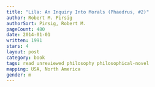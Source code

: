 ```yaml
---
title: "Lila: An Inquiry Into Morals (Phaedrus, #2)"
author: Robert M. Pirsig
authorSort: Pirsig, Robert M.
pageCount: 480
date: 2014-01-01
written: 1991
stars: 4
layout: post
category: book
tags: read unreviewed philosophy philosophical-novel
mapping: USA, North America
gender: m
---
```

